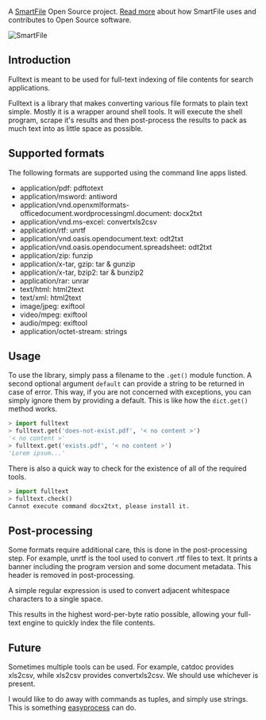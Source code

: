 A [SmartFile](http://www.smartfile.com/) Open Source project.
[Read more](http://www.smartfile.com/open-source.html) about how SmartFile uses and
contributes to Open Source software.

![SmartFile](http://www.smartfile.com/images/logo.jpg)

Introduction
----

Fulltext is meant to be used for full-text indexing of file contents for search applications.

Fulltext is a library that makes converting various file formats to plain text simple. Mostly
it is a wrapper around shell tools. It will execute the shell program, scrape it's results
and then post-process the results to pack as much text into as little space as possible.

Supported formats
----

The following formats are supported using the command line apps listed.

 *  application/pdf: pdftotext
 *  application/msword: antiword
 *  application/vnd.openxmlformats-officedocument.wordprocessingml.document: docx2txt
 *  application/vnd.ms-excel: convertxls2csv
 *  application/rtf: unrtf
 *  application/vnd.oasis.opendocument.text: odt2txt
 *  application/vnd.oasis.opendocument.spreadsheet: odt2txt
 *  application/zip: funzip
 *  application/x-tar, gzip: tar & gunzip
 *  application/x-tar, bzip2: tar & bunzip2
 *  application/rar: unrar
 *  text/html: html2text
 *  text/xml: html2text
 *  image/jpeg: exiftool
 *  video/mpeg: exiftool
 *  audio/mpeg: exiftool
 *  application/octet-stream: strings

Usage
----

To use the library, simply pass a filename to the `.get()`  module function. A second optional
argument `default` can provide a string to be returned in case of error. This way, if you are
not concerned with exceptions, you can simply ignore them by providing a default. This is like
how the `dict.get()` method works.

```python
> import fulltext
> fulltext.get('does-not-exist.pdf', '< no content >')
'< no content >'
> fulltext.get('exists.pdf', '< no content >')
'Lorem ipsum...'
```

There is also a quick way to check for the existence of all of the required tools.

```python
> import fulltext
> fulltext.check()
Cannot execute command docx2txt, please install it.
```

Post-processing
----

Some formats require additional care, this is done in the post-processing step. For example, unrtf
is the tool used to convert .rtf files to text. It prints a banner including the program version
and some document metadata. This header is removed in post-processing.

A simple regular expression is used to convert adjacent whitespace characters to a single space.

This results in the highest word-per-byte ratio possible, allowing your full-text engine to quickly index
the file contents.

Future
----

Sometimes multiple tools can be used. For example, catdoc provides xls2csv, while xls2csv provides convertxls2csv. We should use whichever is present.

I would like to do away with commands as tuples, and simply use strings. This is something [easyprocess](http://pypi.python.org/pypi/EasyProcess) can do.

